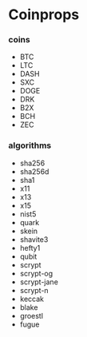# Coinprops

### coins 
 - BTC
 - LTC
 - DASH
 - SXC
 - DOGE
 - DRK
 - B2X
 - BCH
 - ZEC

### algorithms
 - sha256
 - sha256d
 - sha1
 - x11
 - x13
 - x15
 - nist5
 - quark
 - skein
 - shavite3
 - hefty1
 - qubit
 - scrypt
 - scrypt-og
 - scrypt-jane
 - scrypt-n
 - keccak
 - blake
 - groestl
 - fugue